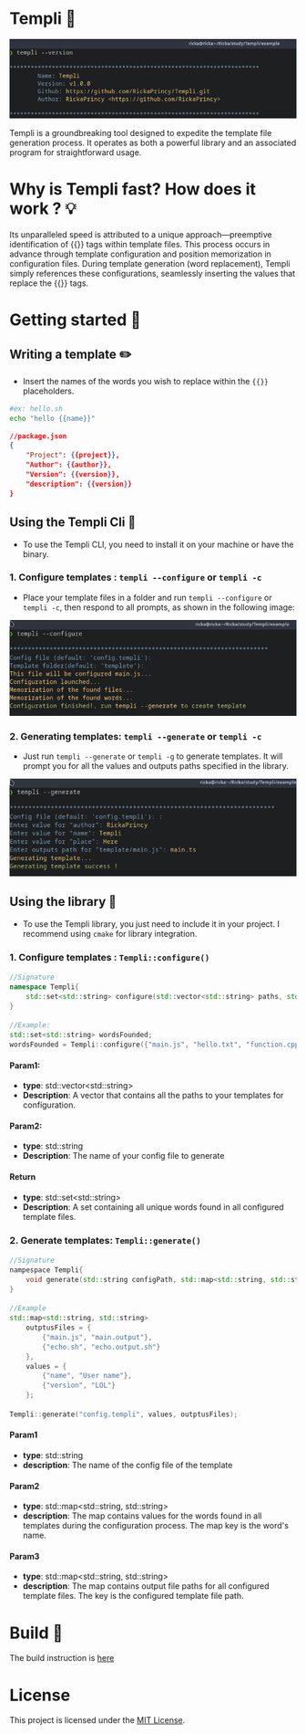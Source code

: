 # Templi :memo: 

![templi](images/version.png)

Templi is a groundbreaking tool designed to expedite the template file generation process. It operates as both a powerful library and an associated program for straightforward usage.

# Why is Templi fast? How does it work ? :bulb:

Its unparalleled speed is attributed to a unique approach—preemptive identification of {{}} tags within template files. This process occurs in advance through template configuration and position memorization in configuration files. During template generation (word replacement), Templi simply references these configurations, seamlessly inserting the values that replace the {{}} tags.

# Getting started :rocket:

## Writing a template :pencil2:

- Insert the names of the words you wish to replace within the `{{}}` placeholders.

```bash
#ex: hello.sh 
echo "hello {{name}}"
```

```json
//package.json
{
    "Project": {{project}},
    "Author": {{author}},
    "Version": {{version}},
    "description": {{version}}
}
```
## Using the Templi Cli :bookmark: 

- To use the Templi CLI, you need to install it on your machine or have the binary. 

### 1. Configure templates : `templi --configure` or `templi -c`

- Place your template files in a folder and run `templi --configure` or `templi -c`, then respond to all prompts, as shown in the following image: 

![configure template](images/configure.png)

### 2. Generating templates: `templi --generate` or `templi -c`

- Just run `templi --generate` or `templi -g` to generate templates. It will prompt you for all the values and outputs paths specified in the library. 

![configure template](images/generate.png)

## Using the library :blue_book:

- To use the Templi library, you just need to include it in your project. I recommend using `cmake` for library integration. 

### 1. Configure templates : `Templi::configure()`

```cpp
//Signature
namespace Templi{
    std::set<std::string> configure(std::vector<std::string> paths, std::string configPath);
}

//Example:
std::set<std::string> wordsFounded;
wordsFounded = Templi::configure({"main.js", "hello.txt", "function.cpp"}, "config.templi");
```

#### Param1:
- **type**: std::vector\<std::string\>
- **Description**: A vector that contains all the paths to your templates for configuration. 

#### Param2: 
- **type**: std::string
- **Description**: The name of your config file to generate

#### Return
- **type**: std::set\<std::string\>
- **Description**: A set containing all unique words found in all configured template files. 

### 2. Generate templates: `Templi::generate()`

```c++
//Signature
nampespace Templi{
    void generate(std::string configPath, std::map<std::string, std::string> values, std::map<std::string, std::string> outputs);
}

//Example
std::map<std::string, std::string> 
    outptusFiles = {
        {"main.js", "main.output"},
        {"echo.sh", "echo.output.sh"}
    }, 
    values = { 
        {"name", "User name"},
        {"version", "LOL"}
    };

Templi::generate("config.templi", values, outptusFiles);
```

#### Param1
- **type**: std::string 
- **description**: The name of the config file of the template

#### Param2
- **type**: std::map\<std::string, std::string\>
- **description**: The map contains values for the words found in all templates during the configuration process. The map key is the word's name. 

#### Param3
- **type**: std::map\<std::string, std::string\>
- **description**: The map contains output file paths for all configured template files. The key is the configured template file path.

# Build :hammer:
The build instruction is [here](./BUILD_INSTALL.md)

# License

This project is licensed under the [MIT License](License.txt).